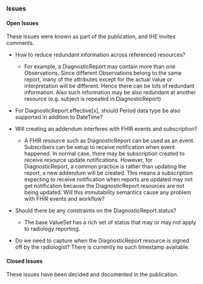 ### Issues

#### Open Issues

These issues were known as part of the publication, and IHE invites comments.

- How to reduce redundant information across referenced resources?
    - For example, a DiagnosticReport may contain more than one Observations. Since different Observations belong to the same report, many of the attributes except for the actual value or interpretation will be different. Hence there can be lots of redundant information. Also such information may be also redundant at another resource (e.g. subject is repeated in DiagnosticReport)

- For DiagnosticReport.effective[x], should Period data type be also supported in addition to DateTime?

- Will creating an addendum interferes with FHIR events and subscription?
    - A FHIR resource such as DiagnosticReport can be used as an event. Subscribers can be setup to receive notification when event happened. In normal case, there may be subscription created to receive resource update notifications. However, for DiagnosticReport, a common practice is rather than updating the report, a new addendum will be created. This means a subscription expecting to receive notification when reports are updated may not get notification because the DiagnosticReport resources are not being updated. Will this immutability semantics cause any problem with FHIR events and workflow?

- Should there be any constraints on the DiagnosticReport.status?
    - The base ValueSet has a rich set of status that may or may not apply to radiology reporting.

- Do we need to capture when the DiagnosticReport resource is signed off by the radiologist? There is currently no such timestamp available.

#### Closed Issues

These issues have been decided and documented in the publication.